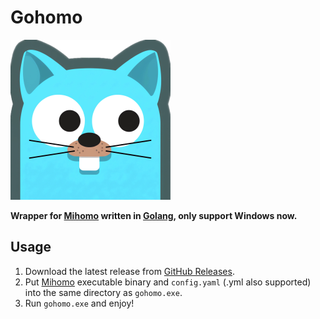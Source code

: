 # Gohomo

![logo](./logo.png)

**Wrapper for [Mihomo](https://github.com/MetaCubeX/mihomo) written in [Golang](https://go.dev), only support Windows now.**

## Usage

1. Download the latest release from [GitHub Releases](https://github.com/junlongzzz/gohomo/releases/latest).
2. Put [Mihomo](https://github.com/MetaCubeX/mihomo/releases) executable binary and `config.yaml` (.yml also supported)
   into the same directory as `gohomo.exe`.
3. Run `gohomo.exe` and enjoy!
